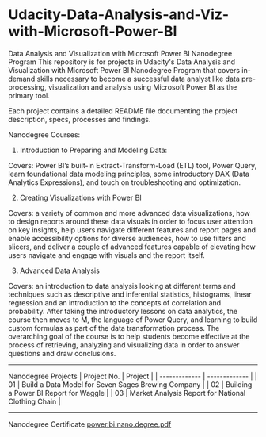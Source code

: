 # Udacity-Data-Analysis-and-Viz-with-Microsoft-Power-BI
Data Analysis and Visualization with Microsoft Power BI Nanodegree Program
This repository is for projects in Udacity's Data Analysis and Visualization with Microsoft Power BI Nanodegree Program that covers in-demand skills necessary to become a successful data analyst like data pre-processing, visualization and analysis using Microsoft Power BI as the primary tool.

Each project contains a detailed README file documenting the project description, specs, processes and findings.

Nanodegree Courses:
1. Introduction to Preparing and Modeling Data:

Covers: Power BI’s built-in Extract-Transform-Load (ETL) tool, Power Query, learn foundational data modeling principles, some introductory DAX (Data Analytics Expressions), and touch on troubleshooting and optimization.

2. Creating Visualizations with Power BI

Covers: a variety of common and more advanced data visualizations, how to design reports around these data visuals in order to focus user attention on key insights, help users navigate different features and report pages and enable accessibility options for diverse audiences, how to use filters and slicers, and deliver a couple of advanced features capable of elevating how users navigate and engage with visuals and the report itself.

3. Advanced Data Analysis

Covers: an introduction to data analysis looking at different terms and techniques such as descriptive and inferential statistics, histograms, linear regression and an introduction to the concepts of correlation and probability. After taking the introductory lessons on data analytics, the course then moves to M, the language of Power Query, and learning to build custom formulas as part of the data transformation process. The overarching goal of the course is to help students become effective at the process of retrieving, analyzing and visualizing data in order to answer questions and draw conclusions.

--------------------------------------------------------------------------

Nanodegree Projects	
| Project No.  | Project |
| ------------- | ------------- |
| 01  | Build a Data Model for Seven Sages Brewing Company  |
| 02  | Building a Power BI Report for Waggle |
| 03  | Market Analysis Report for National Clothing Chain  |

-----------------------------------------------------------------------------

Nanodegree Certificate
[power.bi.nano.degree.pdf](https://github.com/AhmedSAAhmed/Udacity-Data-Analysis-and-Viz-with-Microsoft-Power-BI/files/12909312/power.bi.nano.degree.pdf)


